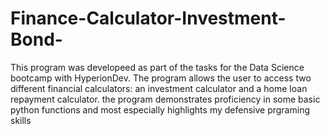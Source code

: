 # Finance-Calculator-Investment-Bond-
This program was developeed as part of the tasks for the Data Science bootcamp with HyperionDev.
The program allows the user to access two different financial calculators: an investment calculator and a home loan
repayment calculator.
the program demonstrates proficiency in some basic python functions and most especially highlights my defensive prgraming skills
